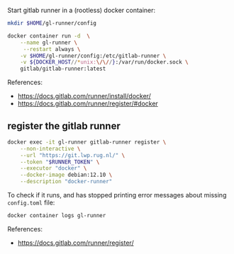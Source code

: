 Start gitlab runner in a (rootless) docker container:

```bash
mkdir $HOME/gl-runner/config

docker container run -d  \
    --name gl-runner \
     --restart always \
    -v $HOME/gl-runner/config:/etc/gitlab-runner \
    -v ${DOCKER_HOST//*unix:\/\//}:/var/run/docker.sock \
    gitlab/gitlab-runner:latest
```

References:
- https://docs.gitlab.com/runner/install/docker/
- https://docs.gitlab.com/runner/register/#docker

## register the gitlab runner

```bash
docker exec -it gl-runner gitlab-runner register \
    --non-interactive \
    --url "https://git.lwp.rug.nl/" \
    --token "$RUNNER_TOKEN" \
    --executor "docker" \
    --docker-image debian:12.10 \
    --description "docker-runner"
```

To check if it runs, and has stopped printing error messages about missing
`config.toml` file:

```bash
docker container logs gl-runner
```

References:
- https://docs.gitlab.com/runner/register/
